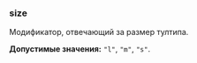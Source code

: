 ### size

Модификатор, отвечающий за размер тултипа.

<!-- props:start -->
**Допустимые значения:** `"l"`, `"m"`, `"s"`.
<!-- props:end -->
